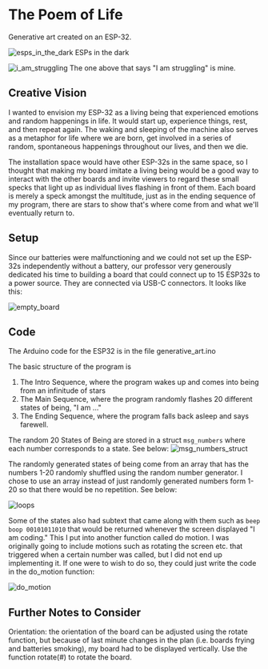 # The Poem of Life
Generative art created on an ESP-32.

![esps_in_the_dark](/Module%201/Pictures/esps_in_the_dark.jpeg)
ESPs in the dark

![i_am_struggling](/Module%201/Pictures/i_am_struggling.jpeg)
The one above that says "I am struggling" is mine.

## Creative Vision
I wanted to envision my ESP-32 as a living being that experienced emotions and random happenings in life. It would start up, experience things, rest, and then repeat again. The waking and sleeping of the machine also serves as a metaphor for life where we are born, get involved in a series of random, spontaneous happenings throughout our lives, and then we die.

The installation space would have other ESP-32s in the same space, so I thought that making my board imitate a living being would be a good way to interact with the other boards and invite viewers to regard these small specks that light up as individual lives flashing in front of them. Each board is merely a speck amongst the multitude, just as in the ending sequence of my program, there are stars to show that's where come from and what we'll eventually return to.

## Setup
Since our batteries were malfunctioning and we could not set up the ESP-32s independently without a battery, our professor very generously dedicated his time to building a board that could connect up to 15 ESP32s to a power source. They are connected via USB-C connectors. It looks like this:

![empty_board](/Module%201/Pictures/empty_board.jpg)

## Code
The Arduino code for the ESP32 is in the file generative_art.ino

The basic structure of the program is 
1. The Intro Sequence, where the program wakes up and comes into being from an infinitude of stars
2. The Main Sequence, where the program randomly flashes 20 different states of being, "I am ..."
3. The Ending Sequence, where the program falls back asleep and says farewell.

The random 20 States of Being are stored in a struct `msg_numbers` where each number corresponds to a state. See below:
![msg_numbers_struct](/Module%201/Pictures/msg_numbers_struct.png)

The randomly generated states of being come from an array that has the numbers 1-20 randomly shuffled using the random number generator. I chose to use an array instead of just randomly generated numbers form 1-20 so that there would be no repetition. See below:

![loops](/Module%201/Pictures/loops.png)

Some of the states also had subtext that came along with them such as `beep boop 00101011010` that would be returned whenever the screen displayed "I am coding." This I put into another function called do motion. I was originally going to include motions such as rotating the screen etc. that triggered when a certain number was called, but I did not end up implementing it. If one were to wish to do so, they could just write the code in the do_motion function:

![do_motion](/Module%201/Pictures/do_motion.png)

## Further Notes to Consider
Orientation: the orientation of the board can be adjusted using the rotate function, but because of last minute changes in the plan (i.e. boards frying and batteries smoking), my board had to be displayed vertically. Use the function rotate(#) to rotate the board.